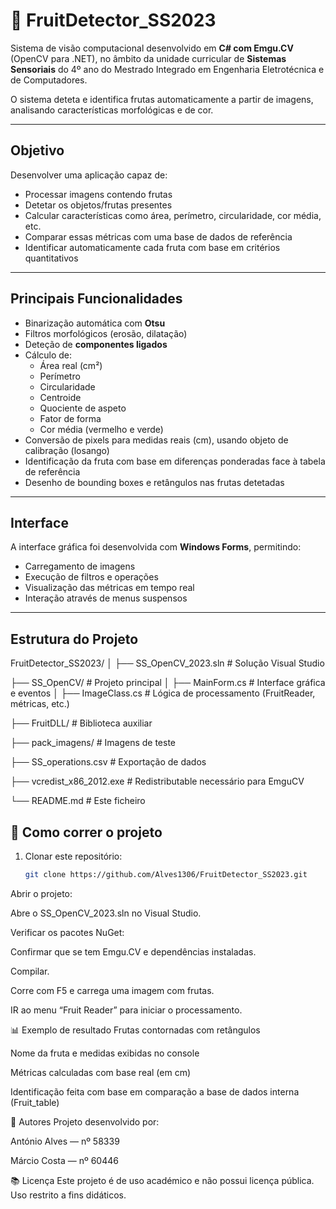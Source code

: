 # 🍎 FruitDetector_SS2023

Sistema de visão computacional desenvolvido em **C# com Emgu.CV** (OpenCV para .NET), no âmbito da unidade curricular de **Sistemas Sensoriais** do 4º ano do Mestrado Integrado em Engenharia Eletrotécnica e de Computadores.

O sistema deteta e identifica frutas automaticamente a partir de imagens, analisando características morfológicas e de cor.

---

##  Objetivo

Desenvolver uma aplicação capaz de:
- Processar imagens contendo frutas
- Detetar os objetos/frutas presentes
- Calcular características como área, perímetro, circularidade, cor média, etc.
- Comparar essas métricas com uma base de dados de referência
- Identificar automaticamente cada fruta com base em critérios quantitativos

---

##  Principais Funcionalidades

- Binarização automática com **Otsu**
- Filtros morfológicos (erosão, dilatação)
- Deteção de **componentes ligados**
- Cálculo de:
  - Área real (cm²)
  - Perímetro
  - Circularidade
  - Centroide
  - Quociente de aspeto
  - Fator de forma
  - Cor média (vermelho e verde)
- Conversão de pixels para medidas reais (cm), usando objeto de calibração (losango)
- Identificação da fruta com base em diferenças ponderadas face à tabela de referência
- Desenho de bounding boxes e retângulos nas frutas detetadas

---

##  Interface

A interface gráfica foi desenvolvida com **Windows Forms**, permitindo:
- Carregamento de imagens
- Execução de filtros e operações
- Visualização das métricas em tempo real
- Interação através de menus suspensos

---

##  Estrutura do Projeto

FruitDetector_SS2023/
│
├── SS_OpenCV_2023.sln # Solução Visual Studio

├── SS_OpenCV/ # Projeto principal
│ ├── MainForm.cs # Interface gráfica e eventos
│ ├── ImageClass.cs # Lógica de processamento (FruitReader, métricas, etc.)

├── FruitDLL/ # Biblioteca auxiliar

├── pack_imagens/ # Imagens de teste

├── SS_operations.csv # Exportação de dados

├── vcredist_x86_2012.exe # Redistributable necessário para EmguCV

└── README.md # Este ficheiro


## 🚀 Como correr o projeto

1. Clonar este repositório:
   ```bash
   git clone https://github.com/Alves1306/FruitDetector_SS2023.git
Abrir o projeto:

Abre o SS_OpenCV_2023.sln no Visual Studio.

Verificar os pacotes NuGet:

Confirmar que se tem Emgu.CV e dependências instaladas.

Compilar.

Corre com F5 e carrega uma imagem com frutas.

IR ao menu “Fruit Reader” para iniciar o processamento.

📊 Exemplo de resultado
Frutas contornadas com retângulos

Nome da fruta e medidas exibidas no console

Métricas calculadas com base real (em cm)

Identificação feita com base em comparação a base de dados interna (Fruit_table)

👥 Autores
Projeto desenvolvido por:

António Alves — nº 58339

Márcio Costa — nº 60446

📚 Licença
Este projeto é de uso académico e não possui licença pública.
Uso restrito a fins didáticos.
